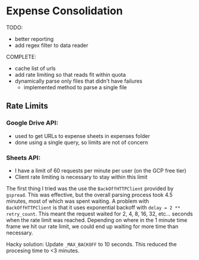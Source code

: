 # Expense Consolidation

TODO:

- better reporting
- add regex filter to data reader

COMPLETE:

- cache list of urls
- add rate limiting so that reads fit within quota
- dynamically parse only files that didn't have failures
  - implemented method to parse a single file

## Rate Limits

### Google Drive API:

- used to get URLs to expense sheets in expenses folder
- done using a single query, so limits are not of concern

### Sheets API:

- I have a limit of 60 requests per minute per user (on the GCP free tier)
- Client rate limiting is necessary to stay within this limit

The first thing I tried was the use the `BackOffHTTPClient` provided by `gspread`.
This was effective, but the overall parsing process took 4.5 minutes, most of which was spent waiting.
A problem with `BackOffHTTPClient` is that it uses exponential backoff with `delay = 2 ** retry_count`.
This meant the request waited for 2, 4, 8, 16, 32, etc... seconds when the rate limit was reached.
Depending on where in the 1 minute time frame we hit our rate limit, we could end up waiting for more time than necessary.

Hacky solution: Update `_MAX_BACKOFF` to 10 seconds.
This reduced the procesing time to <3 minutes.
